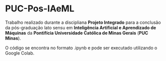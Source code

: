# PUC-Pos-IAeML
Trabalho realizado durante a discipliana **Projeto Integrado** para a conclusão da pós-graduação lato sensu em **Inteligência Artificial e Aprendizado de Máquinas** da **Pontifícia Universidade Católica de Minas Gerais** (**PUC Minas**).

O código se encontra no formato .ipynb e pode ser executado utilizando o Google Colab. 
